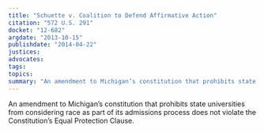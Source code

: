 ```yaml
---
title: "Schuette v. Coalition to Defend Affirmative Action"
citation: "572 U.S. 291"
docket: "12-682"
argdate: "2013-10-15"
publishdate: "2014-04-22"
justices:
advocates:
tags:
topics:
summary: "An amendment to Michigan’s constitution that prohibits state universities from considering race as part of its admissions process does not violate the Constitution’s Equal Protection Clause."
---
```

An amendment to Michigan’s constitution that prohibits state universities from considering race as part of its admissions process does not violate the Constitution’s Equal Protection Clause.

